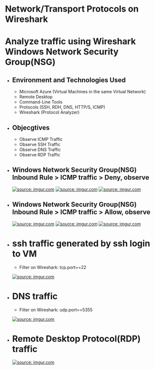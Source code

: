 # Network/Transport Protocols on Wireshark
<p align="center">

</p>

<h1>Analyze traffic using Wireshark Windows Network Security Group(NSG)</h1>

- <h2>Environment and Technologies Used</h2>

  - Microsoft Azure (Virtual Machines in the same Virtual Network)
  - Remote Desktop
  - Command-Line Tools
  - Protocols (SSH, RDH, DNS, HTTP/S, ICMP)
  - Wireshark (Protocol Analyzer)

- <h2>Objecgtives</h2>

  - Observe ICMP Traffic
  - Observe SSH Traffic
  - Observe DNS Traffic
  - Observe RDP Traffic


- <h2>Windows Network Security Group(NSG) Inbound Rule > ICMP traffic > Deny, observe</h2>

  <a href="https://imgur.com/jrXFI5k"><img src="https://i.imgur.com//jrXFI5k.png" title="source: imgur.com" /></a>
  <a href="https://imgur.com/NmsguKS"><img src="https://i.imgur.com//NmsguKS.png" title="source: imgur.com" /></a>
  <a href="https://imgur.com/F4HzN1j"><img src="https://i.imgur.com//F4HzN1j.png" title="source: imgur.com" /></a>

- <h2>Windows Network Security Group(NSG) Inbound Rule > ICMP traffic > Allow, observe</h2>

  <a href="https://imgur.com/tZNTwlP"><img src="https://i.imgur.com//tZNTwlP.png" title="source: imgur.com" /></a>
  <a href="https://imgur.com/gFBxs9K"><img src="https://i.imgur.com//gFBxs9K.png" title="source: imgur.com" /></a>
  <a href="https://imgur.com/WQdexei"><img src="https://i.imgur.com//WQdexei.png" title="source: imgur.com" /></a>

- <h1>ssh traffic generated by ssh login to VM</h1>

     - Filter on Wireshark: tcp.port==22

   <a href="https://imgur.com/yj59W6H"><img src="https://i.imgur.com//yj59W6H.png" title="source: imgur.com" /></a>

 - <h1>DNS traffic</h1>

     - Filter on Wireshark: udp.port==5355
 
   <a href="https://imgur.com/QCT6IOu"><img src="https://i.imgur.com//QCT6IOu.png" title="source: imgur.com" /></a>

 - <h1>Remote Desktop Protocol(RDP) traffic</h1>

   <a href="https://imgur.com/npqx3M7"><img src="https://i.imgur.com//npqx3M7.png" title="source: imgur.com" /></a>
 
 

 
 
 
 
 
 
  
  
